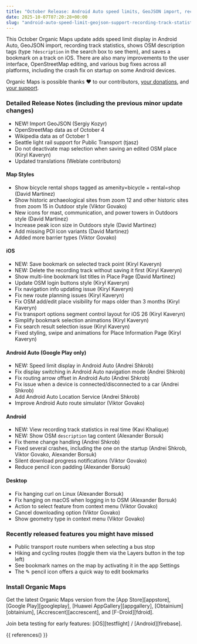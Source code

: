 ```yaml
---
title: "October Release: Android Auto speed limits, GeoJSON import, recording track stats, OSM description tag display, save bookmark on the selected track on iOS, and more"
date: 2025-10-07T07:20:28+00:00
slug: "android-auto-speed-limit-geojson-support-recording-track-statistics-osm-description-display"
---
```


This October Organic Maps update adds speed limit display in Android Auto, GeoJSON import, recording track statistics, shows OSM description tags (type `?description` in the search box to see them), and saves a bookmark on a track on iOS. There are also many improvements to the user interface, OpenStreetMap editing, and various bug fixes across all platforms, including the crash fix on startup on some Android devices.

Organic Maps is possible thanks ❤️ to our contributors, [your donations](@/donate/index.md), and [your support](@/contribute/index.md).

### Detailed Release Notes (including the previous minor update changes)

- NEW! Import GeoJSON (Sergiy Kozyr)
- OpenStreetMap data as of October 4
- Wikipedia data as of October 1
- Seattle light rail support for Public Transport (tjasz)
- Do not deactivate map selection when saving an edited OSM place (Kiryl Kaveryn)
- Updated translations (Weblate contributors)

#### Map Styles

- Show bicycle rental shops tagged as amenity=bicycle + rental=shop (David Martinez)
- Show historic archaeological sites from zoom 12 and other historic sites from zoom 15 in Outdoor style (Viktor Govako)
- New icons for mast, communication, and power towers in Outdoors style (David Martinez)
- Increase peak icon size in Outdoors style (David Martinez)
- Add missing POI icon variants (David Martinez)
- Added more barrier types (Viktor Govako)

#### iOS

- NEW: Save bookmark on selected track point (Kiryl Kaveryn)
- NEW: Delete the recording track without saving it first (Kiryl Kaveryn)
- Show multi-line bookmark list titles in Place Page (David Martinez)
- Update OSM login buttons style (Kiryl Kaveryn)
- Fix navigation info updating issue (Kiryl Kaveryn)
- Fix new route planning issues (Kiryl Kaveryn)
- Fix OSM add/edit place visibility for maps older than 3 months (Kiryl Kaveryn)
- Fix transport options segment control layout for iOS 26 (Kiryl Kaveryn)
- Simplify bookmark selection animations (Kiryl Kaveryn)
- Fix search result selection issue (Kiryl Kaveryn)
- Fixed styling, swipe and animations for Place Information Page (Kiryl Kaveryn)

#### Android Auto (Google Play only)

- NEW: Speed limit display in Android Auto (Andrei Shkrob)
- Fix display switching in Android Auto navigation mode (Andrei Shkrob)
- Fix routing arrow offset in Android Auto (Andrei Shkrob)
- Fix issue when a device is connected/disconnected to a car (Andrei Shkrob)
- Add Android Auto Location Service (Andrei Shkrob)
- Improve Android Auto route simulator (Viktor Govako)

#### Android

- NEW: View recording track statistics in real time (Kavi Khalique)
- NEW: Show OSM `description` tag content (Alexander Borsuk)
- Fix theme change handling (Andrei Shkrob)
- Fixed several crashes, including the one on the startup (Andrei Shkrob, Viktor Govako, Alexander Borsuk)
- Silent download progress notifications (Viktor Govako)
- Reduce pencil icon padding (Alexander Borsuk)

#### Desktop

- Fix hanging curl on Linux (Alexander Borsuk)
- Fix hanging on macOS when logging in to OSM (Alexander Borsuk)
- Action to select feature from context menu (Viktor Govako)
- Cancel downloading option (Viktor Govako)
- Show geometry type in context menu (Viktor Govako)

### Recently released features you might have missed

- Public transport route numbers when selecting a bus stop
- Hiking and cycling routes (toggle them via the Layers button in the top left)
- See bookmark names on the map by activating it in the app Settings
- The ✎ pencil icon offers a quick way to edit bookmarks

### Install Organic Maps

Get the latest Organic Maps version from the [App Store][appstore], [Google Play][googleplay], [Huawei AppGallery][appgallery], [Obtainium][obtainium], [Accrescent][accrescent], and [F-Droid][fdroid].

Join beta testing for early features: [iOS][testflight] / [Android][firebase].

{{ references() }}
